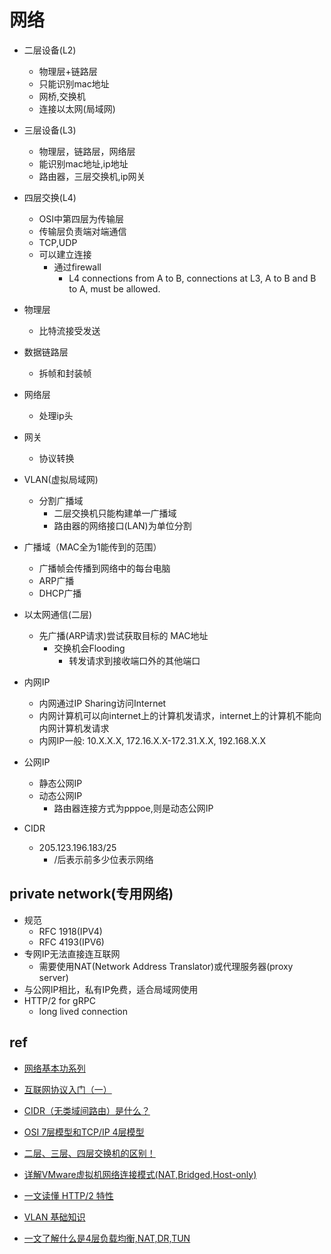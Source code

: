 
# 网络

+ 二层设备(L2)
    - 物理层+链路层
    - 只能识别mac地址
    - 网桥,交换机
    - 连接以太网(局域网)

+ 三层设备(L3)
    - 物理层，链路层，网络层
    - 能识别mac地址,ip地址
    - 路由器，三层交换机,ip网关

+ 四层交换(L4)
    + OSI中第四层为传输层
    + 传输层负责端对端通信
    + TCP,UDP
    + 可以建立连接
        + 通过firewall
            +  L4 connections from A to B, connections at L3, A to B and B to A, must be allowed.

+ 物理层
    - 比特流接受发送

+ 数据链路层
    - 拆帧和封装帧

+ 网络层
    - 处理ip头

+ 网关
    - 协议转换

+ VLAN(虚拟局域网)
    + 分割广播域
        + 二层交换机只能构建单一广播域
        + 路由器的网络接口(LAN)为单位分割

+ 广播域（MAC全为1能传到的范围）
    + 广播帧会传播到网络中的每台电脑
    + ARP广播
    + DHCP广播

+ 以太网通信(二层)
    + 先广播(ARP请求)尝试获取目标的 MAC地址
        + 交换机会Flooding
            + 转发请求到接收端口外的其他端口

+ 内网IP
    + 内网通过IP Sharing访问Internet
    + 内网计算机可以向internet上的计算机发请求，internet上的计算机不能向内网计算机发请求
    + 内网IP一般: 10.X.X.X, 172.16.X.X-172.31.X.X, 192.168.X.X

+ 公网IP
    + 静态公网IP
    + 动态公网IP
        + 路由器连接方式为pppoe,则是动态公网IP

+ CIDR
    + 205.123.196.183/25
        + /后表示前多少位表示网络

## private network(专用网络)
+ 规范
    + RFC 1918(IPV4)
    + RFC 4193(IPV6)
+ 专网IP无法直接连互联网
    + 需要使用NAT(Network Address Translator)或代理服务器(proxy server)
+ 与公网IP相比，私有IP免费，适合局域网使用
+ HTTP/2 for gRPC
    + long lived connection

## ref
+ [网络基本功系列](https://wizardforcel.gitbooks.io/network-basic/index.html)
+ [互联网协议入门（一）](https://www.ruanyifeng.com/blog/2012/05/internet_protocol_suite_part_i.html)
+ [CIDR（无类域间路由）是什么？](http://c.biancheng.net/view/6409.html)


+ [OSI 7层模型和TCP/IP 4层模型](https://zhuanlan.zhihu.com/p/32059190)
+ [二层、三层、四层交换机的区别！](https://cloud.tencent.com/developer/article/1496025)
+ [详解VMware虚拟机网络连接模式(NAT,Bridged,Host-only)](https://www.jb51.net/article/106498.htm)
+ [一文读懂 HTTP/2 特性](https://zhuanlan.zhihu.com/p/26559480)
+ [VLAN 基础知识](https://zhuanlan.zhihu.com/p/35616289)
+ [一文了解什么是4层负载均衡,NAT,DR,TUN](https://segmentfault.com/a/1190000023814368)